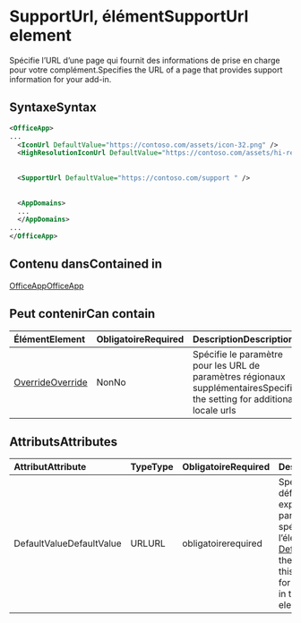 # <a name="supporturl-element"></a><span data-ttu-id="0dbf2-101">SupportUrl, élément</span><span class="sxs-lookup"><span data-stu-id="0dbf2-101">SupportUrl element</span></span>

<span data-ttu-id="0dbf2-102">Spécifie l’URL d’une page qui fournit des informations de prise en charge pour votre complément.</span><span class="sxs-lookup"><span data-stu-id="0dbf2-102">Specifies the URL of a page that provides support information for your add-in.</span></span>

## <a name="syntax"></a><span data-ttu-id="0dbf2-103">Syntaxe</span><span class="sxs-lookup"><span data-stu-id="0dbf2-103">Syntax</span></span>

```XML
<OfficeApp>
...
  <IconUrl DefaultValue="https://contoso.com/assets/icon-32.png" />
  <HighResolutionIconUrl DefaultValue="https://contoso.com/assets/hi-res-icon.png"/>
  
  
  <SupportUrl DefaultValue="https://contoso.com/support " />
  
  
  <AppDomains>
  ...
  </AppDomains>
...
</OfficeApp>
```

## <a name="contained-in"></a><span data-ttu-id="0dbf2-104">Contenu dans</span><span class="sxs-lookup"><span data-stu-id="0dbf2-104">Contained in</span></span>

[<span data-ttu-id="0dbf2-105">OfficeApp</span><span class="sxs-lookup"><span data-stu-id="0dbf2-105">OfficeApp</span></span>](officeapp.md)

## <a name="can-contain"></a><span data-ttu-id="0dbf2-106">Peut contenir</span><span class="sxs-lookup"><span data-stu-id="0dbf2-106">Can contain</span></span>

|  <span data-ttu-id="0dbf2-107">Élément</span><span class="sxs-lookup"><span data-stu-id="0dbf2-107">Element</span></span> | <span data-ttu-id="0dbf2-108">Obligatoire</span><span class="sxs-lookup"><span data-stu-id="0dbf2-108">Required</span></span> | <span data-ttu-id="0dbf2-109">Description</span><span class="sxs-lookup"><span data-stu-id="0dbf2-109">Description</span></span>  |
|:-----|:-----|:-----|
|  [<span data-ttu-id="0dbf2-110">Override</span><span class="sxs-lookup"><span data-stu-id="0dbf2-110">Override</span></span>](override.md)   | <span data-ttu-id="0dbf2-111">Non</span><span class="sxs-lookup"><span data-stu-id="0dbf2-111">No</span></span> | <span data-ttu-id="0dbf2-112">Spécifie le paramètre pour les URL de paramètres régionaux supplémentaires</span><span class="sxs-lookup"><span data-stu-id="0dbf2-112">Specifies the setting for additional locale urls</span></span> |

## <a name="attributes"></a><span data-ttu-id="0dbf2-113">Attributs</span><span class="sxs-lookup"><span data-stu-id="0dbf2-113">Attributes</span></span>

|<span data-ttu-id="0dbf2-114">**Attribut**</span><span class="sxs-lookup"><span data-stu-id="0dbf2-114">**Attribute**</span></span>|<span data-ttu-id="0dbf2-115">**Type**</span><span class="sxs-lookup"><span data-stu-id="0dbf2-115">**Type**</span></span>|<span data-ttu-id="0dbf2-116">**Obligatoire**</span><span class="sxs-lookup"><span data-stu-id="0dbf2-116">**Required**</span></span>|<span data-ttu-id="0dbf2-117">**Description**</span><span class="sxs-lookup"><span data-stu-id="0dbf2-117">**Description**</span></span>|
|:-----|:-----|:-----|:-----|
|<span data-ttu-id="0dbf2-118">DefaultValue</span><span class="sxs-lookup"><span data-stu-id="0dbf2-118">DefaultValue</span></span>|<span data-ttu-id="0dbf2-119">URL</span><span class="sxs-lookup"><span data-stu-id="0dbf2-119">URL</span></span>|<span data-ttu-id="0dbf2-120">obligatoire</span><span class="sxs-lookup"><span data-stu-id="0dbf2-120">required</span></span>|<span data-ttu-id="0dbf2-121">Spécifie la valeur par défaut de ce paramètre, exprimée pour les paramètres régionaux spécifiés dans l’élément [DefaultLocale](defaultlocale.md).</span><span class="sxs-lookup"><span data-stu-id="0dbf2-121">Specifies the default value for this setting, expressed for the locale specified in the [DefaultLocale](defaultlocale.md) element.</span></span>|
